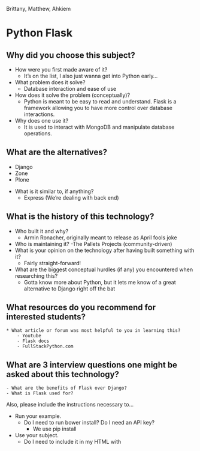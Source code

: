 Brittany, Matthew, Ahkiem


# Python Flask
## Why did you choose this subject?
  * How were you first made aware of it?
    - It’s on the list, I also just wanna get into Python early…
  * What problem does it solve?
    - Database interaction and ease of use
  * How does it solve the problem (conceptually)?
    - Python is meant to be easy to read and understand. Flask is a framework allowing you to have more control over database interactions. 
  * Why does one use it?
    - It is used to interact with MongoDB and manipulate database operations.
## What are the alternatives?
  - Django
  - Zone
  - Plone
* What is it similar to, if anything?
    - Express (We’re dealing with back end)
## What is the history of this technology?
  * Who built it and why?
    - Armin Ronacher, originally meant to release as April fools joke
  * Who is maintaining it?
    -The Pallets Projects (community-driven)    
  * What is your opinion on the technology after having built something with it?
    - Fairly straight-forward!
* What are the biggest conceptual hurdles (if any) you encountered when researching this?
    - Gotta know more about Python, but it lets me know of a great alternative to Django right off the bat
## What resources do you recommend for interested students?
    * What article or forum was most helpful to you in learning this?
        - Youtube
        - Flask docs
        - FullStackPython.com
## What are 3 interview questions one might be asked about this technology?
    - What are the benefits of Flask over Django?
    - What is Flask used for?
Also, please include the instructions necessary to...
* Run your example.
    * Do I need to run bower install? Do I need an API key?
        * We use pip install
* Use your subject.
    * Do I need to include it in my HTML with <script> tags? Do I need to brew install anything? Can I deploy it to Heroku?
        - No we import in python file, we use pip to install, no because it is a back-end framework.
